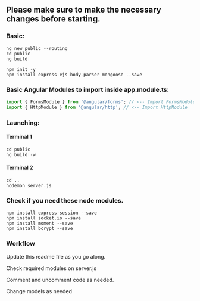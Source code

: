 ## Please make sure to make the necessary changes before starting.
### Basic:
```
ng new public --routing
cd public
ng build
```
```
npm init -y
npm install express ejs body-parser mongoose --save
```
### Basic Angular Modules to import inside app.module.ts:
```javascript
import { FormsModule } from '@angular/forms'; // <-- Import FormsModule
import { HttpModule } from '@angular/http'; // <-- Import HttpModule
```
### Launching:

#### Terminal 1
```
cd public
ng build -w
```
#### Terminal 2
```
cd ..
nodemon server.js
```

### Check if you need these node modules.
```
npm install express-session --save
npm install socket.io --save
npm install moment --save
npm install bcrypt --save
```
### Workflow
Update this readme file as you go along.

Check required modules on server.js

Comment and uncomment code as needed.

Change models as needed
